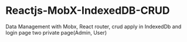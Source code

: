# Reactjs-MobX-IndexedDB-CRUD
Data Management with Mobx, React router, crud apply in IndexedDb and login page two private page(Admin, User)
